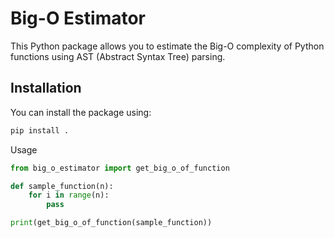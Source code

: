 # Big-O Estimator

This Python package allows you to estimate the Big-O complexity of Python functions using AST (Abstract Syntax Tree) parsing.

## Installation

You can install the package using:

```bash
pip install .
```

Usage

```python
from big_o_estimator import get_big_o_of_function

def sample_function(n):
    for i in range(n):
        pass

print(get_big_o_of_function(sample_function))
```
